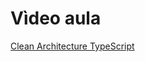 # Vìdeo aula

[Clean Architecture TypeScript](https://www.youtube.com/watch?v=iUQVZHzqGuc&list=PL9aKtVrF05DxhLuX2vg8p87H9K0tNyS8j)


